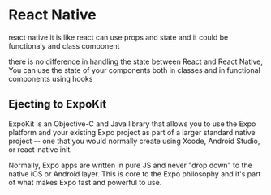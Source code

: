 # React Native
react native it is like react can use props and state and it could be functionaly and class component 

there is no difference in handling the state between React and React Native, You can use the state of your components both in classes and in functional components using hooks

## Ejecting to ExpoKit
ExpoKit is an Objective-C and Java library that allows you to use the Expo platform and your existing Expo project as part of a larger standard native project -- one that you would normally create using Xcode, Android Studio, or react-native init.

Normally, Expo apps are written in pure JS and never "drop down" to the native iOS or Android layer. This is core to the Expo philosophy and it's part of what makes Expo fast and powerful to use.
